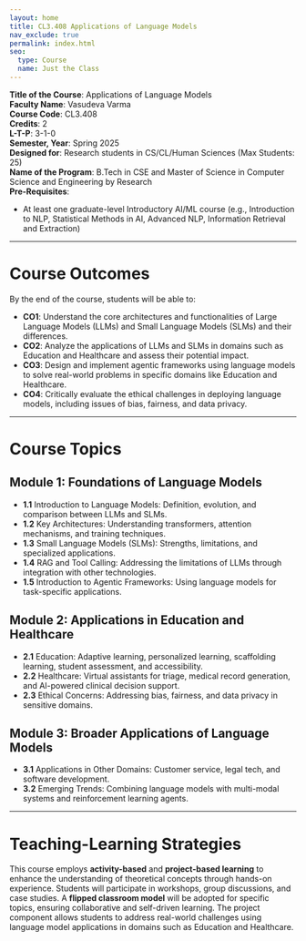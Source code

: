 ```yaml
---
layout: home
title: CL3.408 Applications of Language Models
nav_exclude: true
permalink: index.html
seo:
  type: Course
  name: Just the Class
---
```


**Title of the Course**: Applications of Language Models  
**Faculty Name**: Vasudeva Varma  
**Course Code**: CL3.408  
**Credits**: 2  
**L-T-P**: 3-1-0  
**Semester, Year**: Spring 2025  
**Designed for**: Research students in CS/CL/Human Sciences (Max Students: 25)  
**Name of the Program**: B.Tech in CSE and Master of Science in Computer Science and Engineering by Research  
**Pre-Requisites**:  
- At least one graduate-level Introductory AI/ML course (e.g., Introduction to NLP, Statistical Methods in AI, Advanced NLP, Information Retrieval and Extraction)

---

# Course Outcomes

By the end of the course, students will be able to:
- **CO1**: Understand the core architectures and functionalities of Large Language Models (LLMs) and Small Language Models (SLMs) and their differences.
- **CO2**: Analyze the applications of LLMs and SLMs in domains such as Education and Healthcare and assess their potential impact.
- **CO3**: Design and implement agentic frameworks using language models to solve real-world problems in specific domains like Education and Healthcare.
- **CO4**: Critically evaluate the ethical challenges in deploying language models, including issues of bias, fairness, and data privacy.

---

# Course Topics

## **Module 1: Foundations of Language Models**
- **1.1** Introduction to Language Models: Definition, evolution, and comparison between LLMs and SLMs.
- **1.2** Key Architectures: Understanding transformers, attention mechanisms, and training techniques.
- **1.3** Small Language Models (SLMs): Strengths, limitations, and specialized applications.
- **1.4** RAG and Tool Calling: Addressing the limitations of LLMs through integration with other technologies.
- **1.5** Introduction to Agentic Frameworks: Using language models for task-specific applications.

## **Module 2: Applications in Education and Healthcare**
- **2.1** Education: Adaptive learning, personalized learning, scaffolding learning, student assessment, and accessibility.
- **2.2** Healthcare: Virtual assistants for triage, medical record generation, and AI-powered clinical decision support.
- **2.3** Ethical Concerns: Addressing bias, fairness, and data privacy in sensitive domains.

## **Module 3: Broader Applications of Language Models**
- **3.1** Applications in Other Domains: Customer service, legal tech, and software development.
- **3.2** Emerging Trends: Combining language models with multi-modal systems and reinforcement learning agents.

---

# Teaching-Learning Strategies

This course employs **activity-based** and **project-based learning** to enhance the understanding of theoretical concepts through hands-on experience. Students will participate in workshops, group discussions, and case studies. A **flipped classroom model** will be adopted for specific topics, ensuring collaborative and self-driven learning. The project component allows students to address real-world challenges using language model applications in domains such as Education and Healthcare.
